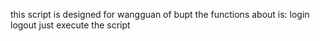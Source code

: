 this script is designed for wangguan of bupt
the functions about is:
    login
    logout
just execute the script
